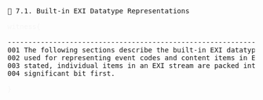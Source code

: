 <pre>
📎 7.1. Built-in EXI Datatype Representations

<span style="color: rgb(245,245,245);">witness{</span>

--------------------------------------------------------------------------------
001 The following sections describe the built-in EXI datatype representations
002 used for representing event codes and content items in EXI streams. Unless
003 stated, individual items in an EXI stream are packed into bytes most
004 significant bit first.

<span style="color: rgb(245,245,245);">}</span>

</pre>


